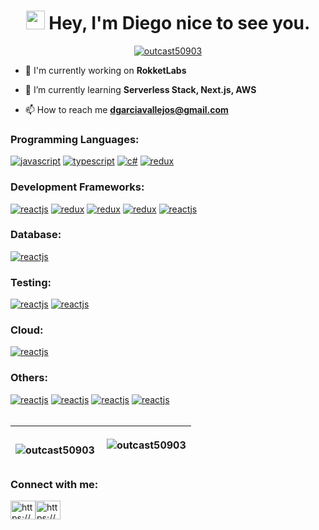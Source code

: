<h1 align="center"><img src="https://camo.githubusercontent.com/d3359cb00ab0b5ed8f2e1fe3fceb4fbaf3b614340f8c0db99c17b9f50b351770/68747470733a2f2f656d6f6a69732e736c61636b6d6f6a69732e636f6d2f656d6f6a69732f696d616765732f313533313834393433302f343234362f626c6f622d73756e676c61737365732e6769663f31353331383439343330" width="30"> Hey, I'm Diego nice to see you.</h1>

<p align="center"> <a href="https://github.com/ryo-ma/github-profile-trophy"><img src="https://github-profile-trophy.vercel.app/?username=outcast50903" alt="outcast50903" /></a> </p>

- 🚀 I'm currently working on **RokketLabs**

- 🌱 I’m currently learning **Serverless Stack, Next.js, AWS**

- 📫 How to reach me **dgarciavallejos@gmail.com**

<div>
    <h3 align="left">Programming Languages:</h3>
    <a href="https://developer.mozilla.org/en-US/docs/Web/JavaScript" target="_blank" rel="noreferrer"><img src="https://img.shields.io/badge/JavaScript-323330?style=for-the-badge&logo=javascript&logoColor=F7DF1E" alt="javascript"/></a>
    <a href="https://www.typescriptlang.org" target="_blank" rel="noreferrer"><img src="https://img.shields.io/badge/TypeScript-007ACC?style=for-the-badge&logo=typescript&logoColor=white" alt="typescript"/></a>
    <a href="https://docs.microsoft.com/en-us/dotnet/csharp/" target="_blank" rel="noreferrer"><img src="https://img.shields.io/badge/C%23-239120?style=for-the-badge&logo=c-sharp&logoColor=white" alt="c#"/></a>
    <a href="https://graphql.org" target="_blank" rel="noreferrer"><img src="https://img.shields.io/badge/GraphQl-E10098?style=for-the-badge&logo=graphql&logoColor=white" alt="redux"/></a>
</div>
<div>
    <h3 align="left">Development Frameworks:</h3>
    <a href="https://es.reactjs.org" target="_blank" rel="noreferrer"><img src="https://img.shields.io/badge/React-20232A?style=for-the-badge&logo=react&logoColor=61DAFB" alt="reactjs"/></a>
    <a href="https://redux.js.org" target="_blank" rel="noreferrer"><img src="https://img.shields.io/badge/Redux-593D88?style=for-the-badge&logo=redux&logoColor=white" alt="redux"/></a>
    <a href="https://nestjs.com" target="_blank" rel="noreferrer"><img src="https://img.shields.io/badge/nestjs-E0234E?style=for-the-badge&logo=nestjs&logoColor=white" alt="redux"/></a>
    <a href="https://expressjs.com/es/" target="_blank" rel="noreferrer"><img src="https://img.shields.io/badge/Express.js-000000?style=for-the-badge&logo=express&logoColor=white" alt="redux"/></a>
    <a href="https://reactnative.dev" target="_blank" rel="noreferrer"><img src="https://img.shields.io/badge/React_Native-20232A?style=for-the-badge&logo=react&logoColor=61DAFB" alt="reactjs"/></a>
</div>
<div>
    <h3 align="left">Database:</h3>
    <a href="https://www.mongodb.com/es" target="_blank" rel="noreferrer"><img src="https://img.shields.io/badge/MongoDB-4EA94B?style=for-the-badge&logo=mongodb&logoColor=white" alt="reactjs"/></a>
</div>
<div>
    <h3 align="left">Testing:</h3>
    <a href="https://jestjs.io" target="_blank" rel="noreferrer"><img src="https://img.shields.io/badge/Jest-C21325?style=for-the-badge&logo=jest&logoColor=white" alt="reactjs"/></a>
    <a href="https://mochajs.org" target="_blank" rel="noreferrer"><img src="https://img.shields.io/badge/Mocha-8D6748?style=for-the-badge&logo=Mocha&logoColor=white" alt="reactjs"/></a>
</div>
<div>
    <h3 align="left">Cloud:</h3>
    <a href="https://docs.microsoft.com/en-us/azure/azure-functions" target="_blank" rel="noreferrer"><img src="https://img.shields.io/badge/Azure_Functions-0062AD?style=for-the-badge&logo=azure-functions&logoColor=white" alt="reactjs"/></a>
</div>
<div>
    <h3 align="left">Others:</h3>
    <a href="https://www.figma.com" target="_blank" rel="noreferrer"><img src="https://img.shields.io/badge/Figma-F24E1E?style=for-the-badge&logo=figma&logoColor=white" alt="reactjs"/></a>
    <a href="https://www.postman.com" target="_blank" rel="noreferrer"><img src="https://img.shields.io/badge/Postman-FF6C37?style=for-the-badge&logo=Postman&logoColor=white" alt="reactjs"/></a>
    <a href="https://insomnia.rest" target="_blank" rel="noreferrer"><img src="https://img.shields.io/badge/Insomnia-5849be?style=for-the-badge&logo=Insomnia&logoColor=white" alt="reactjs"/></a>
    <a href="https://git-scm.com" target="_blank" rel="noreferrer"><img src="https://img.shields.io/badge/GIT-E44C30?style=for-the-badge&logo=git&logoColor=white" alt="reactjs"/></a>
</div>
<br>

| <p><img align="left" src="https://github-readme-stats.vercel.app/api/top-langs?username=outcast50903&show_icons=true&locale=en&layout=compact" alt="outcast50903" /></p> | <p><img align="center" src="https://github-readme-streak-stats.herokuapp.com/?user=outcast50903&" alt="outcast50903" /></p> |
| ------------- | ------------- |

<h3 align="left">Connect with me:</h3><p align="left"><a href="https://linkedin.com/in/https://www.linkedin.com/in/diego-garcía-a8942b1a7/" target="blank"><img align="center" src="https://raw.githubusercontent.com/rahuldkjain/github-profile-readme-generator/master/src/images/icons/Social/linked-in-alt.svg" alt="https://www.linkedin.com/in/diego-garcía-a8942b1a7/" height="30" width="40" /></a><a href="https://instagram.com/https://www.instagram.com/diego_outcast/" target="blank"><img align="center" src="https://raw.githubusercontent.com/rahuldkjain/github-profile-readme-generator/master/src/images/icons/Social/instagram.svg" alt="https://www.instagram.com/diego_outcast/" height="30" width="40" /></a></p>
